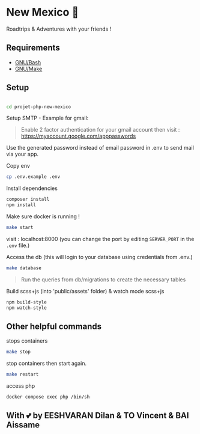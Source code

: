 # New Mexico 🌄

Roadtrips & Adventures with your friends !

## Requirements

- [GNU/Bash](https://www.gnu.org/software/bash/)
- [GNU/Make]()

## Setup

```bash

cd projet-php-new-mexico
```

Setup SMTP - Example for gmail:

> Enable 2 factor authentication for your gmail account
> then visit : https://myaccount.google.com/apppasswords

Use the generated password instead of email password in .env to send mail via your app.

Copy env

```bash
cp .env.example .env
```

Install dependencies

```bash
composer install
npm install
```

Make sure docker is running !

```bash
make start
```

visit : localhost:8000 (you can change the port by editing `SERVER_PORT` in the `.env` file.)

Access the db (this will login to your database using credentials from .env.)

```bash
make database
```

> Run the queries from db/migrations to create the necessary tables

Build scss+js (into 'public/assets' folder) & watch mode scss+js

```bash
npm build-style
npm watch-style
```

## Other helpful commands

stops containers

```bash
make stop
```

stop containers then start again.

```bash
make restart
```

access php

```bash
docker compose exec php /bin/sh
```

## With 💕 by EESHVARAN Dilan & TO Vincent & BAI Aissame
